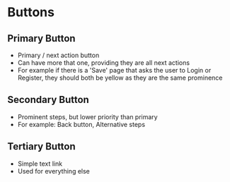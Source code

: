 # Buttons

## Primary Button

* Primary / next action button
* Can have more that one, providing they are all next actions
* For example if there is a 'Save' page that asks the user to Login or Register, they should both be yellow as they are the same prominence

## Secondary Button

* Prominent steps, but lower priority than primary
* For example: Back button, Alternative steps

## Tertiary Button

* Simple text link
* Used for everything else
